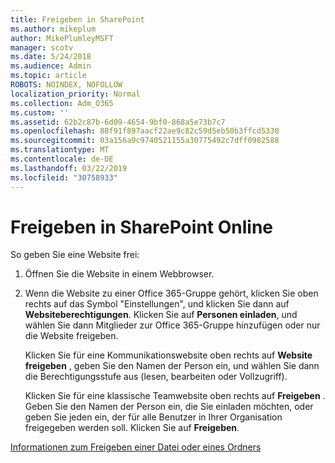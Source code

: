 ```yaml
---
title: Freigeben in SharePoint
ms.author: mikeplum
author: MikePlumleyMSFT
manager: scotv
ms.date: 5/24/2018
ms.audience: Admin
ms.topic: article
ROBOTS: NOINDEX, NOFOLLOW
localization_priority: Normal
ms.collection: Adm_O365
ms.custom: ''
ms.assetid: 62b2c87b-6d09-4654-9bf0-868a5e73b7c7
ms.openlocfilehash: 88f91f897aacf22ae9c82c59d5eb50b3ffcd5330
ms.sourcegitcommit: 03a156a9c9740521155a30775492c7dff0982588
ms.translationtype: MT
ms.contentlocale: de-DE
ms.lasthandoff: 03/22/2019
ms.locfileid: "30758933"
---
```

# <a name="how-to-share-in-sharepoint-online"></a>Freigeben in SharePoint Online

So geben Sie eine Website frei:
  
1. Öffnen Sie die Website in einem Webbrowser.
    
2. Wenn die Website zu einer Office 365-Gruppe gehört, klicken Sie oben rechts auf das Symbol "Einstellungen", und klicken Sie dann auf **Websiteberechtigungen**. Klicken Sie auf **Personen einladen**, und wählen Sie dann Mitglieder zur Office 365-Gruppe hinzufügen oder nur die Website freigeben. 
    
    Klicken Sie für eine Kommunikationswebsite oben rechts auf **Website freigeben** , geben Sie den Namen der Person ein, und wählen Sie dann die Berechtigungsstufe aus (lesen, bearbeiten oder Vollzugriff). 
    
    Klicken Sie für eine klassische Teamwebsite oben rechts auf **Freigeben** . Geben Sie den Namen der Person ein, die Sie einladen möchten, oder geben Sie jeden ein, der für alle Benutzer in Ihrer Organisation freigegeben werden soll. Klicken Sie auf **Freigeben**.
    
[Informationen zum Freigeben einer Datei oder eines Ordners](https://go.microsoft.com/fwlink/?linkid=511430)
  

